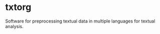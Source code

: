 txtorg
======

Software for preprocessing textual data in multiple languages for textual analysis. 
